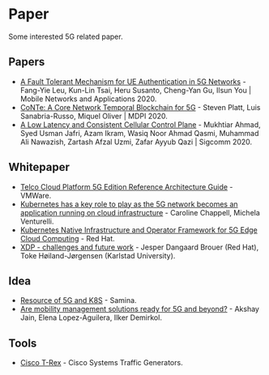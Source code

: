 # Paper

Some interested 5G related paper.

## Papers

- [A Fault Tolerant Mechanism for UE Authentication in 5G Networks](https://link.springer.com/article/10.1007/s11036-019-01502-5) - Fang-Yie Leu, Kun-Lin Tsai, Heru Susanto, Cheng-Yan Gu, Ilsun You | Mobile Networks and Applications 2020.
- [CoNTe: A Core Network Temporal Blockchain for 5G](https://www.mdpi.com/1424-8220/20/18/5281) - Steven Platt, Luis Sanabria-Russo, Miquel Oliver | MDPI 2020.
- [A Low Latency and Consistent Cellular Control Plane](https://dl.acm.org/doi/10.1145/3387514.3406218) - Mukhtiar Ahmad, Syed Usman Jafri, Azam Ikram, Wasiq Noor Ahmad Qasmi, Muhammad Ali Nawazish, Zartash Afzal Uzmi, Zafar Ayyub Qazi | Sigcomm 2020.

## Whitepaper

- [Telco Cloud Platform 5G Edition Reference Architecture Guide](https://docs.vmware.com/en/VMware-Telco-Cloud-Platform-5G-Edition/1.0/telco-cloud-platform-5G-edition-reference-architecture.pdf) - VMWare.
- [Kubernetes has a key role to play as the 5G network becomes an application running on cloud infrastructure](https://www.analysysmason.com/research/content/comments/kubernetes-5G-application-rma16/) - Caroline Chappell, Michela Venturelli.
- [Kubernetes Native Infrastructure and Operator Framework for 5G Edge Cloud Computing](https://events19.linuxfoundation.org/wp-content/uploads/2019/07/OSS2019-HS-k8sNativeInfra-OperatorFor5Gedge.pdf) - Red Hat.
- [XDP - challenges and future work](http://vger.kernel.org/lpc_net2018_talks/presentation-lpc2018-xdp-future.pdf) - Jesper Dangaard Brouer (Red Hat), Toke Høiland-Jørgensen (Karlstad University).

## Idea

- [Resource of 5G and K8S](https://bestsamina.github.io/posts/2019-01-25-til-5g-k8s-info/) - Samina.
- [Are mobility management solutions ready for 5G and beyond?](https://www.sciencedirect.com/science/article/pii/S0140366419316032) - Akshay Jain, Elena Lopez-Aguilera, Ilker Demirkol.

## Tools

- [Cisco T-Rex](https://github.com/cisco-system-traffic-generator) - Cisco Systems Traffic Generators.
